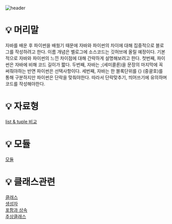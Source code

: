 ![header](https://capsule-render.vercel.app/api?type=rounded&color=002472&height=300&section=header&text=web&fontSize=80&fontColor=FFFFFF&stroke=gray&strokeWidth=2&animation=blinking)

# 💡 머리말
 자바를 배운 후 파이썬을 배웠기 때문에 자바와 파이썬의 차이에 대해 집중적으로 블로그를 작성하려고 한다. 이름 개념은 벨로그에 소스코드는 깃허브에 올릴 예정이다.
 기본적으로 자바와 파이썬의 느낀 차이점에 대해 간략하게 설명해보려고 한다.
 첫번째, 파이썬은 자바에 비해 코드 길이가 짧다.
 두번째, 자바는 ;(세미콜론)을 문장의 마지막에 꼭 써줘야하는 반면 파이썬은 선택사항이다.
 세번째, 자바는 한 블록단위를 {} (중괄호)를 통해 구분하지만 파이썬은 단락을 맞춰야한다. 따라서 단락맞추기, 띄어쓰기에 유의하며 코드를 작성해야한다.

# 💡 자료형
<a href="https://velog.io/@tnsida315/list-tuple">list & tuple 비교 </a>

# 💡 모듈
<a href="https://velog.io/@tnsida315/%EB%AA%A8%EB%93%88">모듈</a>

# 💡 클래스관련
<a href="https://velog.io/@tnsida315/Class-java%EC%99%80-python%EB%B9%84%EA%B5%90">클래스</a><br>
<a href="https://velog.io/@tnsida315/%EC%83%9D%EC%84%B1%EC%9E%90python-java-%EB%B9%84%EA%B5%90">생성자</a><br>
<a href="https://velog.io/@tnsida315/%ED%8F%AC%ED%95%A8%EA%B3%BC-%EC%83%81%EC%86%8D-java%EC%99%80-%EB%B9%84%EA%B5%90">포함과 상속</a><br>
<a href="https://velog.io/@tnsida315/%EC%B6%94%EC%83%81%ED%81%B4%EB%9E%98%EC%8A%A4-python-java-%EB%B9%84%EA%B5%90">추상클래스</a><br>
